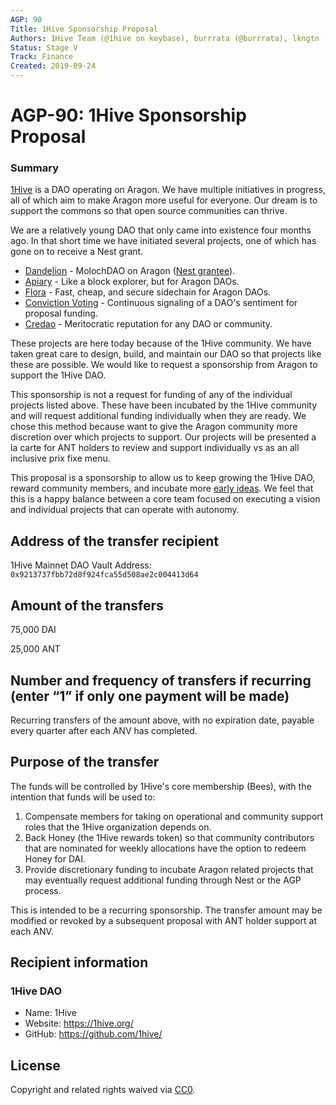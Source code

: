 ```yaml
---
AGP: 90
Title: 1Hive Sponsorship Proposal 
Authors: 1Hive Team (@1hive on keybase), burrrata (@burrrata), lkngtn (@lkngtn)
Status: Stage V
Track: Finance
Created: 2019-09-24
---
```


# AGP-90: 1Hive Sponsorship Proposal

### Summary

[1Hive](https://1hive.org) is a DAO operating on Aragon. We have multiple initiatives in progress, all of which aim to make Aragon more useful for everyone. Our dream is to support the commons so that open source communities can thrive.

We are a relatively young DAO that only came into existence four months ago. In that short time we have initiated several projects, one of which has gone on to receive a Nest grant. 
- [Dandelion](https://1hive.org/blog/2019/08/31/dandelion-overview) - MolochDAO on Aragon ([Nest grantee](https://github.com/aragon/nest/issues/168)).
- [Apiary](https://apiary.1hive.org) - Like a block explorer, but for Aragon DAOs.
- [Flora](https://devpost.com/software/flora-sidechain-discount-transactions-q8usv3) - Fast, cheap, and secure sidechain for Aragon DAOs.
- [Conviction Voting](https://forum.aragon.org/t/conviction-voting-on-aragon-cf-dao-proposal/1195) - Continuous signaling of a DAO's sentiment for proposal funding.
- [Credao](https://devpost.com/software/credao) - Meritocratic reputation for any DAO or community.

These projects are here today because of the 1Hive community. We have taken great care to design, build, and maintain our DAO so that projects like these are possible. We would like to request a sponsorship from Aragon to support the 1Hive DAO. 

This sponsorship is not a request for funding of any of the individual projects listed above. These have been incubated by the 1Hive community and will request additional funding individually when they are ready. We chose this method because want to give the Aragon community more discretion over which projects to support. Our projects will be presented a la carte for ANT holders to review and support individually vs as an all inclusive prix fixe menu. 

This proposal is a sponsorship to allow us to keep growing the 1Hive DAO, reward community members, and incubate more [early ideas](https://github.com/1Hive/ideas/issues). We feel that this is a happy balance between a core team focused on executing a vision and individual projects that can operate with autonomy. 

## Address of the transfer recipient

1Hive Mainnet DAO Vault Address: `0x9213737fbb72d8f924fca55d508ae2c004413d64`

## Amount of the transfers

75,000 DAI

25,000 ANT

## Number and frequency of transfers if recurring (enter “1” if only one payment will be made)

Recurring transfers of the amount above, with no expiration date, payable every quarter after each ANV has completed.

## Purpose of the transfer

The funds will be controlled by 1Hive's core membership (Bees), with the intention that funds will be used to: 

1) Compensate members for taking on operational and community support roles that the 1Hive organization depends on. 
2) Back Honey (the 1Hive rewards token) so that community contributors that are nominated for weekly allocations have the option to redeem Honey for DAI.
3) Provide discretionary funding to incubate Aragon related projects that may eventually request additional funding through Nest or the AGP process. 

This is intended to be a recurring sponsorship. The transfer amount may be modified or revoked by a subsequent proposal with ANT holder support at each ANV. 

## Recipient information

### 1Hive DAO
- Name: 1Hive 
- Website: https://1hive.org/
- GitHub: https://github.com/1hive/

## License
Copyright and related rights waived via [CC0](https://creativecommons.org/publicdomain/zero/1.0/). 

